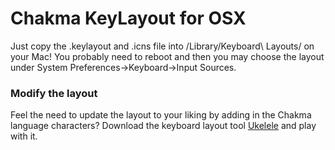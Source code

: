 # Chakma KeyLayout for OSX

Just copy the .keylayout and .icns file into /Library/Keyboard\ Layouts/ on your Mac! 
You probably need to reboot and then you may choose the layout under System Preferences->Keyboard->Input Sources.

### Modify the layout ###

Feel the need to update the layout to your liking by adding in the Chakma language characters? Download the keyboard layout tool [Ukelele][0] and play with it.

[0]: http://scripts.sil.org/ukelele
